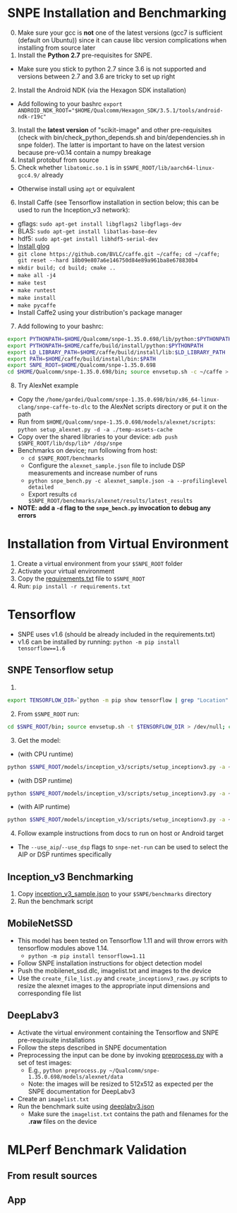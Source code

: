 # SNPE Installation and Benchmarking
0. Make sure your gcc is **not** one of the latest versions (gcc7 is sufficient (default on Ubuntu)) since it can cause libc version complications when installing from source later
1. Install the **Python 2.7** pre-requisites for SNPE.
  - Make sure you stick to python 2.7 since 3.6 is not supported and versions between 2.7 and 3.6 are tricky to set up right
2. Install the Android NDK (via the Hexagon SDK installation)
  - Add following to your bashrc
`export ANDROID_NDK_ROOT="$HOME/Qualcomm/Hexagon_SDK/3.5.1/tools/android-ndk-r19c"`
3. Install the **latest version** of "scikit-image" and other pre-requisites (check with bin/check_python_depends.sh and bin/dependencies.sh in snpe folder). The latter is important to have on the latest version because pre-v0.14 contain a numpy breakage
4. Install protobuf from source
5. Check whether `libatomic.so.1` is in `$SNPE_ROOT/lib/aarch64-linux-gcc4.9/` already
  - Otherwise install using `apt` or equivalent
6. Install Caffe (see Tensorflow installation in section below; this can be used to run the Inception_v3 network):
  - gflags: `sudo apt-get install libgflags2 libgflags-dev`
  - BLAS: `sudo apt-get install libatlas-base-dev`
  - hdf5: `sudo apt-get install libhdf5-serial-dev`
  - [Install glog](https://github.com/google/glog/wiki/Installing-Glog-on-Ubuntu-14.04)
  - `git clone https://github.com/BVLC/caffe.git ~/caffe; cd ~/caffe; git reset --hard 18b09e807a6e146750d84e89a961ba8e678830b4`
  - `mkdir build; cd build; cmake ..`
  - `make all -j4`
  - `make test`
  - `make runtest`
  - `make install`
  - `make pycaffe`
  - Install Caffe2 using your distribution's package manager
7. Add following to your bashrc:
```bash
export PYTHONPATH=$HOME/Qualcomm/snpe-1.35.0.698/lib/python:$PYTHONPATH
export PYTHONPATH=$HOME/caffe/build/install/python:$PYTHONPATH
export LD_LIBRARY_PATH=$HOME/caffe/build/install/lib:$LD_LIBRARY_PATH
export PATH=$HOME/caffe/build/install/bin:$PATH
export SNPE_ROOT=$HOME/Qualcomm/snpe-1.35.0.698
cd $HOME/Qualcomm/snpe-1.35.0.698/bin; source envsetup.sh -c ~/caffe > /dev/null; cd ~
```

8. Try AlexNet example
  - Copy the `/home/gardei/Qualcomm/snpe-1.35.0.698/bin/x86_64-linux-clang/snpe-caffe-to-dlc` to the AlexNet scripts directory or put it on the path
  - Run from `$HOME/Qualcomm/snpe-1.35.0.698/models/alexnet/scripts`: `python setup_alexnet.py -d -a ./temp-assets-cache`
  - Copy over the shared libraries to your device: `adb push $SNPE_ROOT/lib/dsp/lib* /dsp/snpe`
  - Benchmarks on device; run following from host:
    - `cd $SNPE_ROOT/benchmarks`
    - Configure the `alexnet_sample.json` file to include DSP measurements and increase number of runs
    - `python snpe_bench.py -c alexnet_sample.json -a --profilinglevel detailed`
    - Export results `cd $SNPE_ROOT/benchmarks/alexnet/results/latest_results`
  - **NOTE: add a `-d` flag to the `snpe_bench.py` invocation to debug any errors**

# Installation from Virtual Environment
1. Create a virtual environment from your `$SNPE_ROOT` folder
2. Activate your virtual environment
3. Copy the [requirements.txt](requirements.txt) file to `$SNPE_ROOT`
4. Run: `pip install -r requirements.txt`

# Tensorflow
- SNPE uses v1.6 (should be already included in the requirements.txt)
- v1.6 can be installed by running: `python -m pip install tensorflow==1.6`
## SNPE Tensorflow setup
1.
```bash
export TENSORFLOW_DIR=`python -m pip show tensorflow | grep "Location" | awk '{print $2}'`/tensorflow
```
2. From `$SNPE_ROOT` run:
```bash
cd $SNPE_ROOT/bin; source envsetup.sh -t $TENSORFLOW_DIR > /dev/null; cd -
```
3. Get the model:
- (with CPU runtime)
```bash
python $SNPE_ROOT/models/inception_v3/scripts/setup_inceptionv3.py -a ~/tmpdir -d -r cpu
```
- (with DSP runtime)
```bash
python $SNPE_ROOT/models/inception_v3/scripts/setup_inceptionv3.py -a ~/tmpdir -d -r dsp
```
- (with AIP runtime)
```bash
python $SNPE_ROOT/models/inception_v3/scripts/setup_inceptionv3.py -a ~/tmpdir -d -r aip
```
4. Follow example instructions from docs to run on host or Android target
- The `--use_aip`/`--use_dsp` flags to `snpe-net-run` can be used to select the AIP or DSP runtimes specifically

## Inception_v3 Benchmarking
1. Copy [inception_v3_sample.json](snpe/benchmarks/inception_v3_sample.json) to your `$SNPE/benchmarks` directory
2. Run the benchmark script

## MobileNetSSD
- This model has been tested on Tensorflow 1.11 and will throw errors with tensorflow modules above 1.14.
  - `python -m pip install tensorflow=1.11`
- Follow SNPE installation instructions for object detection model
- Push the mobilenet_ssd.dlc, imagelist.txt and images to the device
- Use the `create_file_list.py` and `create_inceptionv3_raws.py` scripts to resize the alexnet images to the appropriate input dimensions and corresponding file list

## DeepLabv3
- Activate the virtual environment containing the Tensorflow and SNPE pre-requisuite installations
- Follow the steps described in SNPE documentation
- Preprocessing the input can be done by invoking [preprocess.py](snpe/benchmarks/preprocess.py) with a set of test images:
  - E.g., `python preprocess.py ~/Qualcomm/snpe-1.35.0.698/models/alexnet/data`
  - Note: the images will be resized to 512x512 as expected per the SNPE documentation for DeepLabv3
- Create an `imagelist.txt`
- Run the benchmark suite using [deeplabv3.json](snpe/benchmarks/deeplabv3.json)
  - Make sure the `imagelist.txt` contains the path and filenames for the **.raw** files on the device

# MLPerf Benchmark Validation
## From result sources
## App

